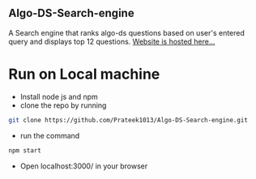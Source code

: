 ## Algo-DS-Search-engine
A Search engine that ranks algo-ds questions based on user's entered query and displays top 12 questions.
[Website is hosted here...](https://desolate-meadow-53585.herokuapp.com/)
# Run on Local machine
* Install node js and npm
* clone the repo by running 
 ``` bash 
 git clone https://github.com/Prateek1013/Algo-DS-Search-engine.git 
 ```
* run the command 
 ``` bash 
 npm start 
 ``` 
* Open localhost:3000/ in your browser
